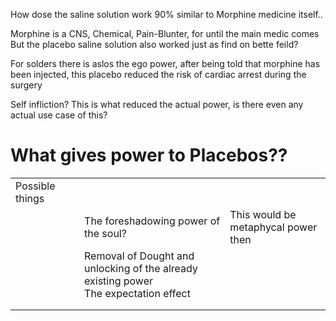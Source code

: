 
How dose the saline solution work 90% similar to Morphine medicine itself.. 

Morphine is a  CNS, Chemical, Pain-Blunter, for until the main medic comes 
But the placebo saline solution also worked just as find on bette feild? 

For solders there is aslos the ego power, after being told that morphine has been injected, this placebo reduced the risk of cardiac arrest during the surgery 

Self infliction? 
This is what reduced the actual power, is there even any actual use case of this? 
# What gives power to Placebos?? 




|                 |     |                                                                                                      |                                     |
| --------------- | --- | :--------------------------------------------------------------------------------------------------- | ----------------------------------- |
| Possible things |     |                                                                                                      |                                     |
|                 |     | The foreshadowing power of the soul?                                                                 | This would be metaphycal power then |
|                 |     | Removal of Dought and unlocking of the already existing power            <br>The  expectation effect |                                     |
|                 |     |                                                                                                      |                                     |
|                 |     |                                                                                                      |                                     |
